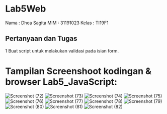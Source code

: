 # Lab5Web
Nama : Dhea Sagita
MIM  : 31191023
Kelas : TI19F1

## Pertanyaan dan Tugas
1 Buat script untuk melakukan validasi pada isian form.




# Tampilan Screenshoot kodingan & browser Lab5_JavaScript: 

![Screenshot (72)](https://user-images.githubusercontent.com/81453793/116428248-f2e69a00-a86e-11eb-9973-47f709171695.png)
![Screenshot (73)](https://user-images.githubusercontent.com/81453793/116428264-f548f400-a86e-11eb-959a-55276ea76b69.png)
![Screenshot (74)](https://user-images.githubusercontent.com/81453793/116428273-f7ab4e00-a86e-11eb-877b-5422d359cb24.png)
![Screenshot (75)](https://user-images.githubusercontent.com/81453793/116428286-f9751180-a86e-11eb-93fe-829a231d7627.png)
![Screenshot (76)](https://user-images.githubusercontent.com/81453793/116428300-fb3ed500-a86e-11eb-9a4f-ac4d5f73f663.png)
![Screenshot (77)](https://user-images.githubusercontent.com/81453793/116428308-fc700200-a86e-11eb-9e15-365874674162.png)
![Screenshot (78)](https://user-images.githubusercontent.com/81453793/116428321-fe39c580-a86e-11eb-96f0-16c0469f0462.png)
![Screenshot (79)](https://user-images.githubusercontent.com/81453793/116428323-00038900-a86f-11eb-98a8-613dc31adc8e.png)
![Screenshot (80)](https://user-images.githubusercontent.com/81453793/116428328-01cd4c80-a86f-11eb-8112-60abf40097d2.png)
![Screenshot (81)](https://user-images.githubusercontent.com/81453793/116428338-02fe7980-a86f-11eb-8f6c-19242b7b2a63.png)
![Screenshot (82)](https://user-images.githubusercontent.com/81453793/116428347-04c83d00-a86f-11eb-918e-a63dc373c49b.png)
